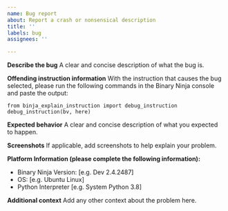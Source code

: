 ```yaml
---
name: Bug report
about: Report a crash or nonsensical description
title: ''
labels: bug
assignees: ''

---
```


**Describe the bug**
A clear and concise description of what the bug is.

**Offending instruction information**
With the instruction that causes the bug selected, please run the following commands in the Binary Ninja console and paste the output:
```
from binja_explain_instruction import debug_instruction
debug_instruction(bv, here)
```

**Expected behavior**
A clear and concise description of what you expected to happen.

**Screenshots**
If applicable, add screenshots to help explain your problem.

**Platform Information (please complete the following information):**
 - Binary Ninja Version: [e.g. Dev 2.4.2487]
 - OS: [e.g. Ubuntu Linux]
 - Python Interpreter [e.g. System Python 3.8]

**Additional context**
Add any other context about the problem here.
